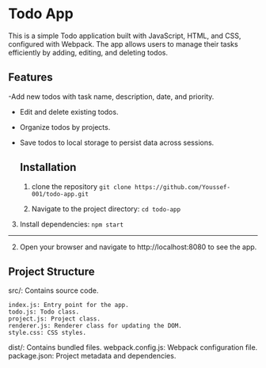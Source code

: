 # Todo App

This is a simple Todo application built with JavaScript, HTML, and CSS, configured with Webpack. The app allows users to manage their tasks efficiently by adding, editing, and deleting todos.

## Features

-Add new todos with task name, description, date, and priority.
- Edit and delete existing todos.
- Organize todos by projects.
- Save todos to local storage to persist data across sessions.

  ## Installation

  1. clone the repository
   ```git clone https://github.com/Youssef-001/todo-app.git```

  2. Navigate to the project directory:
 ```cd todo-app```
 3. Install dependencies:
   ```npm start```

   -----------------------------------------------------------------------

2. Open your browser and navigate to http://localhost:8080 to see the app.


## Project Structure

src/: Contains source code.

    index.js: Entry point for the app.
    todo.js: Todo class.
    project.js: Project class.
    renderer.js: Renderer class for updating the DOM.
    style.css: CSS styles.

dist/: Contains bundled files.
webpack.config.js: Webpack configuration file.
package.json: Project metadata and dependencies.




   

